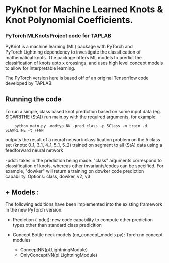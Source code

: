 # PyKnot for Machine Learned Knots & Knot Polynomial Coefficients.

### PyTorch MLKnotsProject code for TAPLAB 

PyKnot is a machine learning (ML) package with PyTorch and PyTorch.Lightning dependency to investigate the classification of mathematical knots. The package offers ML models to predict the classification of knots upto x crossings, and uses high level concept models to allow for interpretable learning.

The PyTorch version here is based off of an original Tensorflow code developed by TAPLAB.

## Running the code

To run a simple, class based knot prediction based on some input data (eg. SIGWRITHE (StA)) run main.py with the required arguments, for example:

```
    python main.py -modtyp NN -pred class -p 5Class -m train -d SIGWRITHE -t FFNN 
```
outputs the result of a neural network classification problem on the 5 class set (knots: 0_1, 3_1, 4_1, 5_1, 5_2) trained on segment to all (StA) data using a feedforward neural network

-pdct: takes in the prediction being made. "class" arguments correspond to classification of knots, whereas other invariants/codes can be specified. For example, "dowker" will return a training on dowker code prediction capability.
Options: class, dowker, v2, v3


## +  Models :

The following additions have been implemented into the existing framework in the new PyTorch version:

* Prediction (-pdct): new code capability to compute other prediction types other than standard class predicition

* Concept Bottle neck models (nn_concept_models.py): Torch.nn concept modules
    * ConceptNN(pl.LightningModule) 
    * OnlyConceptNN(pl.LightningModule)


